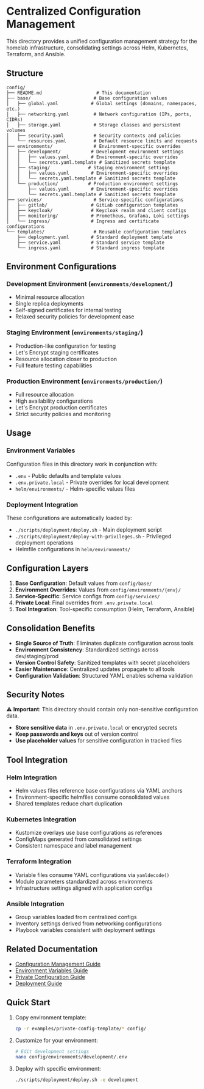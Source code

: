 # Centralized Configuration Management

This directory provides a unified configuration management strategy for the homelab infrastructure, consolidating settings across Helm, Kubernetes, Terraform, and Ansible.

## Structure

```
config/
├── README.md                    # This documentation
├── base/                       # Base configuration values
│   ├── global.yaml            # Global settings (domains, namespaces, etc.)
│   ├── networking.yaml         # Network configuration (IPs, ports, CIDRs)
│   ├── storage.yaml            # Storage classes and persistent volumes
│   ├── security.yaml           # Security contexts and policies
│   └── resources.yaml          # Default resource limits and requests
├── environments/               # Environment-specific overrides
│   ├── development/           # Development environment settings
│   │   ├── values.yaml        # Environment-specific overrides
│   │   └── secrets.yaml.template # Sanitized secrets template
│   ├── staging/              # Staging environment settings
│   │   ├── values.yaml        # Environment-specific overrides
│   │   └── secrets.yaml.template # Sanitized secrets template
│   └── production/           # Production environment settings
│       ├── values.yaml        # Environment-specific overrides
│       └── secrets.yaml.template # Sanitized secrets template
├── services/                   # Service-specific configurations
│   ├── gitlab/                # GitLab configuration templates
│   ├── keycloak/              # Keycloak realm and client configs
│   ├── monitoring/            # Prometheus, Grafana, Loki settings
│   └── ingress/               # Ingress and certificate configurations
└── templates/                  # Reusable configuration templates
    ├── deployment.yaml        # Standard deployment template
    ├── service.yaml           # Standard service template
    └── ingress.yaml           # Standard ingress template
```

## Environment Configurations

### Development Environment (`environments/development/`)

- Minimal resource allocation
- Single replica deployments
- Self-signed certificates for internal testing
- Relaxed security policies for development ease

### Staging Environment (`environments/staging/`)

- Production-like configuration for testing
- Let's Encrypt staging certificates
- Resource allocation closer to production
- Full feature testing capabilities

### Production Environment (`environments/production/`)

- Full resource allocation
- High availability configurations
- Let's Encrypt production certificates
- Strict security policies and monitoring

## Usage

### Environment Variables

Configuration files in this directory work in conjunction with:

- `.env` - Public defaults and template values
- `.env.private.local` - Private overrides for local development
- `helm/environments/` - Helm-specific values files

### Deployment Integration

These configurations are automatically loaded by:

- `./scripts/deployment/deploy.sh` - Main deployment script
- `./scripts/deployment/deploy-with-privileges.sh` - Privileged deployment operations
- Helmfile configurations in `helm/environments/`

## Configuration Layers

1. **Base Configuration**: Default values from `config/base/`
2. **Environment Overrides**: Values from `config/environments/{env}/`
3. **Service-Specific**: Service configs from `config/services/`
4. **Private Local**: Final overrides from `.env.private.local`
5. **Tool Integration**: Tool-specific consumption (Helm, Terraform, Ansible)

## Consolidation Benefits

- **Single Source of Truth**: Eliminates duplicate configuration across tools
- **Environment Consistency**: Standardized settings across dev/staging/prod
- **Version Control Safety**: Sanitized templates with secret placeholders
- **Easier Maintenance**: Centralized updates propagate to all tools
- **Configuration Validation**: Structured YAML enables schema validation

## Security Notes

⚠️ **Important**: This directory should contain only non-sensitive configuration data.

- **Store sensitive data** in `.env.private.local` or encrypted secrets
- **Keep passwords and keys** out of version control
- **Use placeholder values** for sensitive configuration in tracked files

## Tool Integration

### Helm Integration

- Helm values files reference base configurations via YAML anchors
- Environment-specific helmfiles consume consolidated values
- Shared templates reduce chart duplication

### Kubernetes Integration

- Kustomize overlays use base configurations as references
- ConfigMaps generated from consolidated settings
- Consistent namespace and label management

### Terraform Integration

- Variable files consume YAML configurations via `yamldecode()`
- Module parameters standardized across environments
- Infrastructure settings aligned with application configs

### Ansible Integration

- Group variables loaded from centralized configs
- Inventory settings derived from networking configurations
- Playbook variables consistent with deployment settings

## Related Documentation

- [Configuration Management Guide](../docs/configuration/README.md)
- [Environment Variables Guide](../docs/configuration/environment-variables.md)  
- [Private Configuration Guide](../docs/configuration/private-configuration.md)
- [Deployment Guide](../docs/deployment/README.md)

## Quick Start

1. Copy environment template:

   ```bash
   cp -r examples/private-config-template/* config/
   ```

2. Customize for your environment:

   ```bash
   # Edit development settings
   nano config/environments/development/.env
   ```

3. Deploy with specific environment:

   ```bash
   ./scripts/deployment/deploy.sh -e development
   ```
